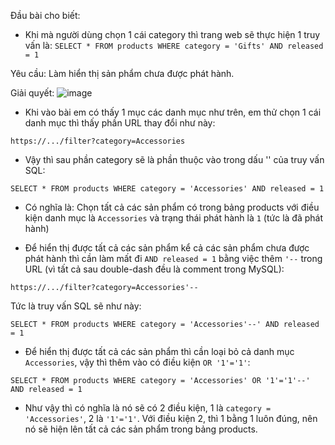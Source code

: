 Đầu bài cho biết:
- Khi mà người dùng chọn 1 cái category thì trang web sẽ thực hiện 1 truy vấn là:
`SELECT * FROM products WHERE category = 'Gifts' AND released = 1`

Yêu cầu: Làm hiển thị sản phẩm chưa được phát hành.

Giải quyết:
![image](https://github.com/user-attachments/assets/2de27575-fc1c-4b4b-b3e8-859447217ae8)

- Khi vào bài em có thấy 1 mục các danh mục như trên, em thử chọn 1 cái danh mục thì thấy phần URL thay đổi như này:

`https://.../filter?category=Accessories`
- Vậy thì sau phần category sẽ là phần thuộc vào trong dấu '' của truy vấn SQL:

`SELECT * FROM products WHERE category = 'Accessories' AND released = 1`
- Có nghĩa là: Chọn tất cả các sản phẩm có trong bảng products với điều kiện danh mục là `Accessories` và trạng thái phát hành là `1` (tức là đã phát hành)

- Để hiển thị được tất cả các sản phẩm kể cả các sản phẩm chưa được phát hành thì cần làm mất đi `AND released = 1` bằng việc thêm `'--` trong URL (vì tất cả sau double-dash đều là comment trong MySQL):

`https://.../filter?category=Accessories'--`

Tức là truy vấn SQL sẽ như này:

`SELECT * FROM products WHERE category = 'Accessories'--' AND released = 1`

- Để hiển thị được tất cả các sản phẩm thì cần loại bỏ cả danh mục `Accessories`, vậy thì thêm vào có điều kiện `OR '1'='1'`:

`SELECT * FROM products WHERE category = 'Accessories' OR '1'='1'--' AND released = 1`

- Như vậy thì có nghĩa là nó sẽ có 2 điều kiện, 1 là `category = 'Accessories'`, 2 là `'1'='1'`. Với điều kiện 2, thì 1 bằng 1 luôn đúng, nên nó sẽ hiện lên tất cả các sản phẩm trong bảng products.
